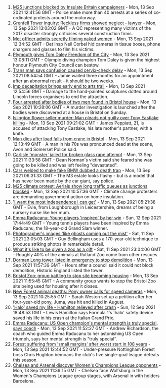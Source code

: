 1. [M25 junctions blocked by Insulate Britain campaigners](https://www.bbc.co.uk/news/uk-england-beds-bucks-herts-58543603?at_medium=RSS&at_campaign=KARANGA) - Mon, 13 Sep 2021 12:41:56 GMT - Police make more than 40 arrests at a series of co-ordinated protests around the motorway.
2. [Grenfell Tower inquiry: Reckless firms showed neglect - lawyer](https://www.bbc.co.uk/news/uk-58547901?at_medium=RSS&at_campaign=KARANGA) - Mon, 13 Sep 2021 13:03:02 GMT - A QC representing many victims of the 2017 disaster strongly criticises several construction firms.
3. [Met officer admits secretly filming naked women](https://www.bbc.co.uk/news/uk-england-london-58545510?at_medium=RSS&at_campaign=KARANGA) - Mon, 13 Sep 2021 12:34:52 GMT - Det Insp Neil Corbel hid cameras in tissue boxes, phone chargers and glasses to film his victims.
4. [Plymouth gives Tom Daley Freedom of the City](https://www.bbc.co.uk/news/uk-england-devon-58544754?at_medium=RSS&at_campaign=KARANGA) - Mon, 13 Sep 2021 13:08:11 GMT - Olympic diving champion Tom Daley is given the highest honour Plymouth City Council can bestow.
5. [Trans man says confusion caused cervix-check delay](https://www.bbc.co.uk/news/uk-england-humber-58515769?at_medium=RSS&at_campaign=KARANGA) - Mon, 13 Sep 2021 08:54:54 GMT - Jamie waited three months for an appointment after an abnormal result - it should be two weeks.
6. [Imp decapitation brings early end to arts trail](https://www.bbc.co.uk/news/uk-england-lincolnshire-58545368?at_medium=RSS&at_campaign=KARANGA) - Mon, 13 Sep 2021 12:54:56 GMT - Damage to the hand-painted sculptures dotted around Lincoln forces organisers to end the attraction.
7. [Four arrested after bodies of two men found in Bristol house](https://www.bbc.co.uk/news/uk-england-bristol-58542782?at_medium=RSS&at_campaign=KARANGA) - Mon, 13 Sep 2021 10:28:06 GMT - A murder investigation is launched after the bodies were discovered at a house in Bristol on Sunday.
8. [Islington flower seller murder: Man pleads not guilty over Tony Eastlake killing](https://www.bbc.co.uk/news/uk-england-london-58542832?at_medium=RSS&at_campaign=KARANGA) - Mon, 13 Sep 2021 09:21:02 GMT - James Peppiatt, 21, is accused of attacking Tony Eastlake, his late mother's partner, with a knife.
9. [Man dies after load falls from crane in Bristol](https://www.bbc.co.uk/news/uk-england-bristol-58543885?at_medium=RSS&at_campaign=KARANGA) - Mon, 13 Sep 2021 12:13:49 GMT - A man in his 70s was pronounced dead at the scene, Avon and Somerset Police said.
10. [Carlisle 'monster' jailed for broken glass rape attempt](https://www.bbc.co.uk/news/uk-england-cumbria-58546353?at_medium=RSS&at_campaign=KARANGA) - Mon, 13 Sep 2021 11:33:58 GMT - Dean Norman's victim said she feared she was going to be killed and was left feeling "devastated".
11. [Cars welded to make fake BMW dubbed a death trap](https://www.bbc.co.uk/news/uk-england-birmingham-58544020?at_medium=RSS&at_campaign=KARANGA) - Mon, 13 Sep 2021 09:31:33 GMT - The M3 estate looks flashy - but is a model that has never been made by the car giant, say police.
12. [M25 climate protest: Aerials show long traffic queues as junctions blocked](https://www.bbc.co.uk/news/uk-58544189?at_medium=RSS&at_campaign=KARANGA) - Mon, 13 Sep 2021 10:57:36 GMT - Climate change protesters are demanding government action on home insulation.
13. ['I want the most independence I can get'](https://www.bbc.co.uk/news/uk-england-leicestershire-58501877?at_medium=RSS&at_campaign=KARANGA) - Mon, 13 Sep 2021 05:21:38 GMT - Evie, from Loughborough in Leicestershire, dreams of being a nursery nurse like her mum.
14. [Emma Raducanu: Young players 'inspired' by her win](https://www.bbc.co.uk/news/uk-58539735?at_medium=RSS&at_campaign=KARANGA) - Sun, 12 Sep 2021 17:44:49 GMT - Young tennis players have been inspired by Emma Raducanu, the 18-year-old Grand Slam winner.
15. [Photographer's images 'like ghosts coming out the mist'](https://www.bbc.co.uk/news/uk-england-bristol-58505275?at_medium=RSS&at_campaign=KARANGA) - Sat, 11 Sep 2021 23:05:03 GMT - Guy Bellingham uses a 170-year-old technique to produce striking photos in remarkable detail.
16. [What it's like to be given a zoo as a gift](https://www.bbc.co.uk/news/uk-england-leicestershire-58479112?at_medium=RSS&at_campaign=KARANGA) - Sat, 11 Sep 2021 23:04:06 GMT - Roughly 40% of the animals at Rutland Zoo come from other rescues.
17. [Dorman Long tower listed in emergency to stop demolition](https://www.bbc.co.uk/news/uk-england-tees-58546361?at_medium=RSS&at_campaign=KARANGA) - Mon, 13 Sep 2021 11:57:36 GMT - Hours after a council said it could not block demolition, Historic England listed the tower.
18. [Bristol Zoo: group battling to stop site becoming housing](https://www.bbc.co.uk/news/uk-england-bristol-58545208?at_medium=RSS&at_campaign=KARANGA) - Mon, 13 Sep 2021 11:55:45 GMT - A community group wants to stop the Bristol Zoo site being used for housing after it closes.
19. [New Forest animal deaths: Pony owner calls for speed cameras](https://www.bbc.co.uk/news/uk-england-hampshire-58503383?at_medium=RSS&at_campaign=KARANGA) - Mon, 13 Sep 2021 10:25:55 GMT - Sarah Weston set up a petition after her four-year-old pony, Juma, was hit and killed in August.
20. ['Halo' saved my life - Hamilton relieved after crash](https://www.bbc.co.uk/sport/formula1/58539315?at_medium=RSS&at_campaign=KARANGA) - Sun, 12 Sep 2021 18:48:53 GMT - Lewis Hamilton says Formula 1's 'halo' safety device saved his life in his crash at the Italian Grand Prix.
21. [Emma Raducanu: US Open champion's mental strength is truly special, says coach](https://www.bbc.co.uk/sport/tennis/58540003?at_medium=RSS&at_campaign=KARANGA) - Mon, 13 Sep 2021 11:52:27 GMT - Andrew Richardson, the coach who guided Emma Raducanu to her astonishing US Open triumph, says her mental strength is "truly special".
22. [Forest suffering from 'small margins' after worst start in 108 years](https://www.bbc.co.uk/sport/football/58544574?at_medium=RSS&at_campaign=KARANGA) - Mon, 13 Sep 2021 12:44:52 GMT - Under-pressure Nottingham Forest boss Chris Hughton bemoans the club's five single-goal league defeats this season.
23. [Chelsea and Arsenal discover Women's Champions League opponents](https://www.bbc.co.uk/sport/football/58545066?at_medium=RSS&at_campaign=KARANGA) - Mon, 13 Sep 2021 11:36:15 GMT - Chelsea face Wolfsburg in the Women's Champions League group stages, with Arsenal in with holders Barcelona.
